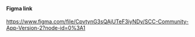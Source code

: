 #### Figma link
https://www.figma.com/file/CpvtynG3sQAjUTeF3iyNDy/SCC-Community-App-Version-2?node-id=0%3A1